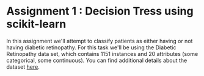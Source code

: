 # Assignment 1 : Decision Tress using scikit-learn

In this assignment we'll attempt to classify patients as either having or not having diabetic retinopathy. For this task we'll be using the Diabetic Retinopathy data set, which contains 1151 instances and 20 attributes (some categorical, some continuous). You can find additional details about the dataset [here](http://archive.ics.uci.edu/ml/datasets/Diabetic+Retinopathy+Debrecen+Data+Set). 
